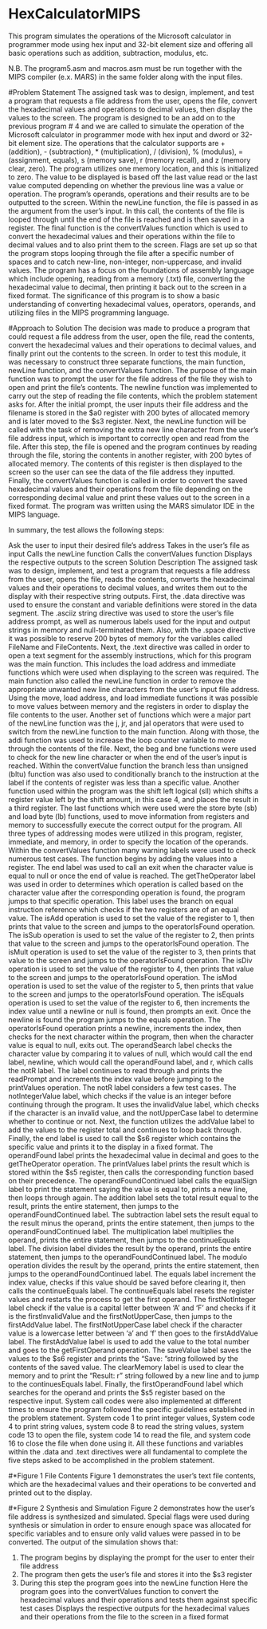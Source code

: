 # HexCalculatorMIPS
This program simulates the operations of the Microsoft calculator in programmer mode using hex input and 32-bit element size and offering all basic operations such as addition, subtraction, modulus, etc.

N.B. The program5.asm and macros.asm must be run together with the MIPS compiler (e.x. MARS) in the same folder along with the input files.

#Problem Statement
The assigned task was to design, implement, and test a program that requests a file address from the user, opens the file, convert the hexadecimal values and operations to decimal values, then display the values to the screen. The program is designed to be an add on to the previous program # 4 and we are called to simulate the operation of the Microsoft calculator in programmer mode with hex input and dword or 32-bit element size. The operations that the calculator supports are + (addition), - (subtraction), * (multiplication), / (division), % (modulus), = (assignment, equals), s (memory save), r (memory recall), and z (memory clear, zero). The program utilizes one memory location, and this is initialized to zero. The value to be displayed is based off the last value read or the last value computed depending on whether the previous line was a value or operation. The program’s operands, operations and their results are to be outputted to the screen. Within the newLine function, the file is passed in as the argument from the user’s input. In this call, the contents of the file is looped through until the end of the file is reached and is then saved in a register. The final function is the convertValues function which is used to convert the hexadecimal values and their operations within the file to decimal values and to also print them to the screen. Flags are set up so that the program stops looping through the file after a specific number of spaces and to catch new-line, non-integer, non-uppercase, and invalid values. The program has a focus on the foundations of assembly language which include opening, reading from a memory (.txt) file, converting the hexadecimal value to decimal, then printing it back out to the screen in a fixed format. The significance of this program is to show a basic understanding of converting hexadecimal values, operators, operands, and utilizing files in the MIPS programming language.

#Approach to Solution
The decision was made to produce a program that could request a file address from the user, open the file, read the contents, convert the hexadecimal values and their operations to decimal values, and finally print out the contents to the screen. In order to test this module, it was necessary to construct three separate functions, the main function, newLine function, and the convertValues function. The purpose of the main function was to prompt the user for the file address of the file they wish to open and print the file’s contents. The newline function was implemented to carry out the step of reading the file contents, which the problem statement asks for. After the initial prompt, the user inputs their file address and the filename is stored in the $a0 register with 200 bytes of allocated memory and is later moved to the $s3 register. Next, the newLine function will be called with the task of removing the extra new line character from the user’s file address input, which is important to correctly open and read from the file. After this step, the file is opened and the program continues by reading through the file, storing the contents in another register, with 200 bytes of allocated memory. The contents of this register is then displayed to the screen so the user can see the data of the file address they inputted. Finally, the convertValues function is called in order to convert the saved hexadecimal values and their operations from the file depending on the corresponding decimal value and print these values out to the screen in a fixed format. The program was written using the MARS simulator IDE in the MIPS language.

In summary, the test allows the following steps:

Ask the user to input their desired file’s address
Takes in the user’s file as input
Calls the newLine function
Calls the convertValues function
Displays the respective outputs to the screen
Solution Description
The assigned task was to design, implement, and test a program that requests a file address from the user, opens the file, reads the contents, converts the hexadecimal values and their operations to decimal values, and writes them out to the display with their respective string outputs. First, the .data directive was used to ensure the constant and variable definitions were stored in the data segment. The .asciiz string directive was used to store the user’s file address prompt, as well as numerous labels used for the input and output strings in memory and null-terminated them. Also, with the .space directive it was possible to reserve 200 bytes of memory for the variables called FileName and FileContents. Next, the .text directive was called in order to open a text segment for the assembly instructions, which for this program was the main function. This includes the load address and immediate functions which were used when displaying to the screen was required. The main function also called the newLine function in order to remove the appropriate unwanted new line characters from the user’s input file address. Using the move, load address, and load immediate functions it was possible to move values between memory and the registers in order to display the file contents to the user. Another set of functions which were a major part of the newLine function was the j, jr, and jal operators that were used to switch from the newLine function to the main function. Along with those, the addi function was used to increase the loop counter variable to move through the contents of the file. Next, the beg and bne functions were used to check for the new line character or when the end of the user’s input is reached. Within the convertValue function the branch less than unsigned (bltu) function was also used to conditionally branch to the instruction at the label if the contents of register was less than a specific value. Another function used within the program was the shift left logical (sll) which shifts a register value left by the shift amount, in this case 4, and places the result in a third register. The last functions which were used were the store byte (sb) and load byte (lb) functions, used to move information from registers and memory to successfully execute the correct output for the program. All three types of addressing modes were utilized in this program, register, immediate, and memory, in order to specify the location of the operands. Within the convertValues function many warning labels were used to check numerous test cases. The function begins by adding the values into a register. The end label was used to call an exit when the character value is equal to null or once the end of value is reached. The getTheOperator label was used in order to determines which operation is called based on the character value after the corresponding operation is found, the program jumps to that specific operation. This label uses the branch on equal instruction reference which checks if the two registers are of an equal value. The isAdd operation is used to set the value of the register to 1, then prints that value to the screen and jumps to the operatorIsFound operation. The isSub operation is used to set the value of the register to 2, then prints that value to the screen and jumps to the operatorIsFound operation. The isMult operation is used to set the value of the register to 3, then prints that value to the screen and jumps to the operatorIsFound operation. The isDiv operation is used to set the value of the register to 4, then prints that value to the screen and jumps to the operatorIsFound operation. The isMod operation is used to set the value of the register to 5, then prints that value to the screen and jumps to the operatorIsFound operation. The isEquals operation is used to set the value of the register to 6, then increments the index value until a newline or null is found, then prompts an exit. Once the newline is found the program jumps to the equals operation. The operatorIsFound operation prints a newline, increments the index, then checks for the next character within the program, then when the character value is equal to null, exits out. The operandSearch label checks the character value by comparing it to values of null, which would call the end label, newline, which would call the operandFound label, and r, which calls the notR label. The label continues to read through and prints the readPrompt and increments the index value before jumping to the printValues operation. The notR label considers a few test cases. The notIntegerValue label, which checks if the value is an integer before continuing through the program. It uses the invalidValue label, which checks if the character is an invalid value, and the notUpperCase label to determine whether to continue or not. Next, the function utilizes the addValue label to add the values to the register total and continues to loop back through. Finally, the end label is used to call the $s6 register which contains the specific value and prints it to the display in a fixed format. The operandFound label prints the hexadecimal value in decimal and goes to the getTheOperator operation. The printValues label prints the result which is stored within the $s5 register, then calls the corresponding function based on their precedence. The operandFoundContinued label calls the equalSign label to print the statement saying the value is equal to, prints a new line, then loops through again. The addition label sets the total result equal to the result, prints the entire statement, then jumps to the operandFoundContinued label. The subtraction label sets the result equal to the result minus the operand, prints the entire statement, then jumps to the operandFoundContinued label. The multiplication label multiplies the operand, prints the entire statement, then jumps to the continueEquals label. The division label divides the result by the operand, prints the entire statement, then jumps to the operandFoundContinued label. The modulo operation divides the result by the operand, prints the entire statement, then jumps to the operandFoundContinued label. The equals label increment the index value, checks if this value should be saved before clearing it, then calls the continueEquals label. The continueEquals label resets the register values and restarts the process to get the first operand. The firstNotInteger label check if the value is a capital letter between ‘A’ and ‘F’ and checks if it is the firstInvalidValue and the firstNotUpperCase, then jumps to the firstAddValue label. The firstNotUpperCase label check if the character value is a lowercase letter between ‘a’ and ‘f’ then goes to the firstAddValue label. The firstAddValue label is used to add the value to the total number and goes to the getFirstOperand operation. The saveValue label saves the values to the $s6 register and prints the “Save: ”string followed by the contents of the saved value. The clearMemory label is used to clear the memory and to print the “Result: r” string followed by a new line and to jump to the continuesEquals label. Finally, the firstOperandFound label which searches for the operand and prints the $s5 register based on the respective input. System call codes were also implemented at different times to ensure the program followed the specific guidelines established in the problem statement. System code 1 to print integer values, System code 4 to print string values, system code 8 to read the string values, system code 13 to open the file, system code 14 to read the file, and system code 16 to close the file when done using it. All these functions and variables within the .data and .text directives were all fundamental to complete the five steps asked to be accomplished in the problem statement.

#*Figure 1 File Contents
Figure 1 demonstrates the user’s text file contents, which are the hexadecimal values and their operations to be converted and printed out to the display.

#*Figure 2 Synthesis and Simulation
Figure 2 demonstrates how the user’s file address is synthesized and simulated. Special flags were used during synthesis or simulation in order to ensure enough space was allocated for specific variables and to ensure only valid values were passed in to be converted. The output of the simulation shows that:

1. The program begins by displaying the prompt for the user to enter their file address
2. The program then gets the user’s file and stores it into the $s3 register
3. During this step the program goes into the newLine function
Here the program goes into the convertValues function to convert the hexadecimal values and their operations and tests them against specific test cases
Displays the respective outputs for the hexadecimal values and their operations from the file to the screen in a fixed format

